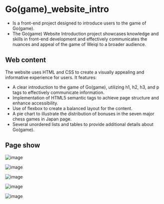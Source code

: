 # Go(game)_website_intro
 - Is a front-end project designed to introduce users to the game of Go(game).
 - The Go(game) Website Introduction project showcases knowledge and skills in front-end development and effectively communicates the nuances and appeal of the game of Weiqi to a broader audience.

## Web content
The website uses HTML and CSS to create a visually appealing and informative experience for users. It features:
 - A clear introduction to the game of Go(game), utilizing h1, h2, h3, and p tags to effectively communicate information.
 - Implementation of HTML5 semantic tags to achieve page structure and enhance accessibility.
 - Use of flexbox to create a balanced layout for the content.
 - A pie chart to illustrate the distribution of bonuses in the seven major chess games in Japan page.
 - Several unordered lists and tables to provide additional details about Go(game).
## Page show

![image](https://user-images.githubusercontent.com/90535397/230704102-b558a6f0-3cdf-4ae8-9a43-50e0ca8d8bbe.png)

![image](https://user-images.githubusercontent.com/90535397/230704122-86835034-2ee0-41c7-9c9f-7fcf8b6abc64.png)

![image](https://user-images.githubusercontent.com/90535397/230704130-66ce8d90-c7ed-4ba3-8ff0-a433efeffbe5.png)

![image](https://user-images.githubusercontent.com/90535397/230704138-f5bb712f-8742-4b0a-9bc4-b3472f383f62.png)

![image](https://user-images.githubusercontent.com/90535397/230704140-cfb7acb7-4e2f-40bc-8493-e49478f3cdeb.png)

